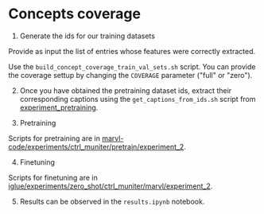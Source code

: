 # Concepts coverage

1. Generate the ids for our training datasets

Provide as input the list of entries whose features were correctly extracted.

Use the `build_concept_coverage_train_val_sets.sh` script. You can provide the coverage settup by changing the `COVERAGE` parameter ("full" or "zero").

2. Once you have obtained the pretraining dataset ids, extract their corresponding captions using the `get_captions_from_ids.sh` script from [experiment_pretraining](../experiment_pretraining).

3. Pretraining

Scripts for pretraining are in [marvl-code/experiments/ctrl_muniter/pretrain/experiment_2](../../../marvl-code/experiments/ctrl_muniter/pretrain/experiment_2).

4. Finetuning

Scripts for finetuning are in [iglue/experiments/zero_shot/ctrl_muniter/marvl/experiment_2](../../../iglue/experiments/zero_shot/ctrl_muniter/marvl/experiment_2).

5. Results can be observed in the `results.ipynb` notebook.
